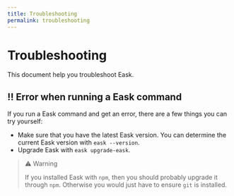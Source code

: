```yaml
---
title: Troubleshooting
permalink: troubleshooting
---
```


# Troubleshooting

This document help you troubleshoot Eask.

## ‼️ Error when running a Eask command

If you run a Eask command and get an error, there are a few things you can try
yourself:

* Make sure that you have the latest Eask version. You can determine the
current Eask version with `eask --version`.
* Upgrade Eask with `eask upgrade-eask`.

> ⚠️ Warning
>
> If you installed Eask with `npm`, then you should probably upgrade it through
> `npm`. Otherwise you would just have to ensure `git` is installed.
